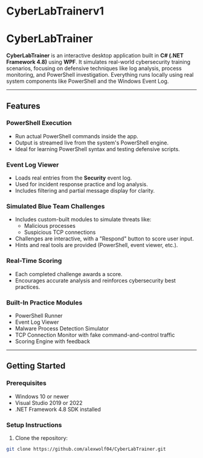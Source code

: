 # CyberLabTrainerv1
# CyberLabTrainer

**CyberLabTrainer** is an interactive desktop application built in **C# (.NET Framework 4.8)** using **WPF**. It simulates real-world cybersecurity training scenarios, focusing on defensive techniques like log analysis, process monitoring, and PowerShell investigation. Everything runs locally using real system components like PowerShell and the Windows Event Log.

---

## Features

### PowerShell Execution
- Run actual PowerShell commands inside the app.
- Output is streamed live from the system's PowerShell engine.
- Ideal for learning PowerShell syntax and testing defensive scripts.

### Event Log Viewer
- Loads real entries from the **Security** event log.
- Used for incident response practice and log analysis.
- Includes filtering and partial message display for clarity.

### Simulated Blue Team Challenges
- Includes custom-built modules to simulate threats like:
  - Malicious processes
  - Suspicious TCP connections
- Challenges are interactive, with a "Respond" button to score user input.
- Hints and real tools are provided (PowerShell, event viewer, etc.).

### Real-Time Scoring
- Each completed challenge awards a score.
- Encourages accurate analysis and reinforces cybersecurity best practices.

### Built-In Practice Modules
- PowerShell Runner  
- Event Log Viewer  
- Malware Process Detection Simulator  
- TCP Connection Monitor with fake command-and-control traffic  
- Scoring Engine with feedback  

---

## Getting Started

### Prerequisites
- Windows 10 or newer
- Visual Studio 2019 or 2022
- .NET Framework 4.8 SDK installed

### Setup Instructions
1. Clone the repository:
```bash
git clone https://github.com/alexwolf04/CyberLabTrainer.git
